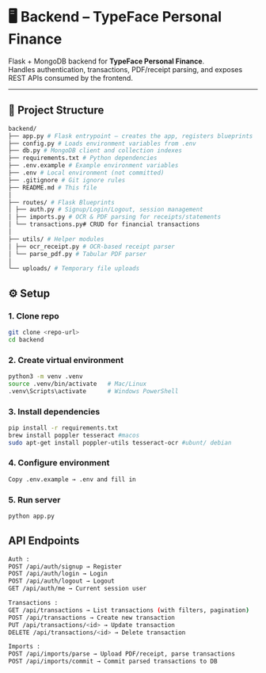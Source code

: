 # 🖥️ Backend – TypeFace Personal Finance

Flask + MongoDB backend for **TypeFace Personal Finance**.  
Handles authentication, transactions, PDF/receipt parsing, and exposes REST APIs consumed by the frontend.

---

## 📂 Project Structure

```bash
backend/
├── app.py # Flask entrypoint – creates the app, registers blueprints
├── config.py # Loads environment variables from .env
├── db.py # MongoDB client and collection indexes
├── requirements.txt # Python dependencies
├── .env.example # Example environment variables
├── .env # Local environment (not committed)
├── .gitignore # Git ignore rules
├── README.md # This file
│
├── routes/ # Flask Blueprints
│ ├── auth.py # Signup/Login/Logout, session management
│ ├── imports.py # OCR & PDF parsing for receipts/statements
│ └── transactions.py# CRUD for financial transactions
│
├── utils/ # Helper modules
│ ├── ocr_receipt.py # OCR-based receipt parser
│ └── parse_pdf.py # Tabular PDF parser
│
└── uploads/ # Temporary file uploads
```

## ⚙️ Setup

### 1. Clone repo
```bash
git clone <repo-url>
cd backend
```

### 2. Create virtual environment
```bash
python3 -m venv .venv
source .venv/bin/activate   # Mac/Linux
.venv\Scripts\activate      # Windows PowerShell
```

### 3. Install dependencies
```bash
pip install -r requirements.txt
brew install poppler tesseract #macos
sudo apt-get install poppler-utils tesseract-ocr #ubunt/ debian
```

### 4. Configure environment
```bash
Copy .env.example → .env and fill in
```

### 5. Run server
```bash
python app.py
```

## API Endpoints
```bash
Auth :
POST /api/auth/signup → Register
POST /api/auth/login → Login
POST /api/auth/logout → Logout
GET /api/auth/me → Current session user

Transactions :
GET /api/transactions → List transactions (with filters, pagination)
POST /api/transactions → Create new transaction
PUT /api/transactions/<id> → Update transaction
DELETE /api/transactions/<id> → Delete transaction

Imports :
POST /api/imports/parse → Upload PDF/receipt, parse transactions
POST /api/imports/commit → Commit parsed transactions to DB
```